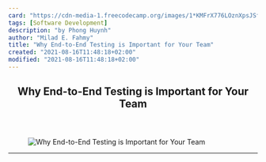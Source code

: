 ```yaml
---
card: "https://cdn-media-1.freecodecamp.org/images/1*KMFrX776LOznXpsJSfQXVw.jpeg"
tags: [Software Development]
description: "by Phong Huynh"
author: "Milad E. Fahmy"
title: "Why End-to-End Testing is Important for Your Team"
created: "2021-08-16T11:48:18+02:00"
modified: "2021-08-16T11:48:18+02:00"
---
```

<div class="site-wrapper">
<main id="site-main" class="site-main outer">
<div class="inner">
<article class="post-full post tag-software-development tag-testing tag-code tag-programming tag-technology ">
<header class="post-full-header">
<h1 class="post-full-title">Why End-to-End Testing is Important for Your Team</h1>
</header>
<figure class="post-full-image">
<picture>
<source media="(max-width: 700px)" sizes="1px" srcset="data:image/gif;base64,R0lGODlhAQABAIAAAAAAAP///yH5BAEAAAAALAAAAAABAAEAAAIBRAA7 1w">
<source media="(min-width: 701px)" sizes="(max-width: 800px) 400px,
(max-width: 1170px) 700px,
1400px" srcset="https://cdn-media-1.freecodecamp.org/images/1*KMFrX776LOznXpsJSfQXVw.jpeg 300w,
https://cdn-media-1.freecodecamp.org/images/1*KMFrX776LOznXpsJSfQXVw.jpeg 600w,
https://cdn-media-1.freecodecamp.org/images/1*KMFrX776LOznXpsJSfQXVw.jpeg 1000w,
https://cdn-media-1.freecodecamp.org/images/1*KMFrX776LOznXpsJSfQXVw.jpeg 2000w">
<img onerror="this.style.display='none'" src="https://cdn-media-1.freecodecamp.org/images/1*KMFrX776LOznXpsJSfQXVw.jpeg" alt="Why End-to-End Testing is Important for Your Team">
</picture>
</figure>
<section class="post-full-content">
<div class="post-content medium-migrated-article">
</div>
<hr>
</section>
</article>
</div>
</main>
</div>
<!-- Google Tag Manager (noscript) -->
<!-- End Google Tag Manager (noscript) -->
